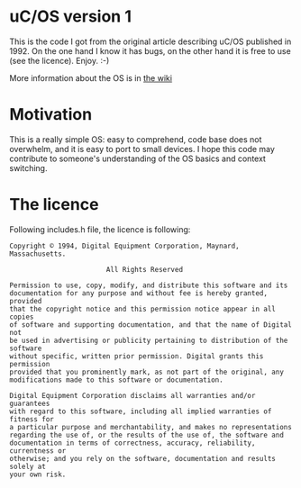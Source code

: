 # uC/OS version 1

This is the code I got from the original article describing uC/OS published in 1992.
On the one hand I know it has bugs, on the other hand it is free to use (see the licence). Enjoy. :-)

More information about the OS is in [the wiki](https://en.wikipedia.org/wiki/Micro-Controller_Operating_Systems#Writing_applications_under_.CE.BCC.2FOS)

# Motivation

This is a really simple OS: easy to comprehend, code base does not overwhelm, and it is easy to port to small devices.
I hope this code may contribute to someone's understanding of the OS basics and context switching.

# The licence

Following includes.h file, the licence is following:

```
Copyright © 1994, Digital Equipment Corporation, Maynard, Massachusetts. 

                        All Rights Reserved

Permission to use, copy, modify, and distribute this software and its 
documentation for any purpose and without fee is hereby granted, provided  
that the copyright notice and this permission notice appear in all copies  
of software and supporting documentation, and that the name of Digital not  
be used in advertising or publicity pertaining to distribution of the software 
without specific, written prior permission. Digital grants this permission 
provided that you prominently mark, as not part of the original, any 
modifications made to this software or documentation.

Digital Equipment Corporation disclaims all warranties and/or guarantees  
with regard to this software, including all implied warranties of fitness for 
a particular purpose and merchantability, and makes no representations 
regarding the use of, or the results of the use of, the software and 
documentation in terms of correctness, accuracy, reliability, currentness or
otherwise; and you rely on the software, documentation and results solely at 
your own risk. 
```
